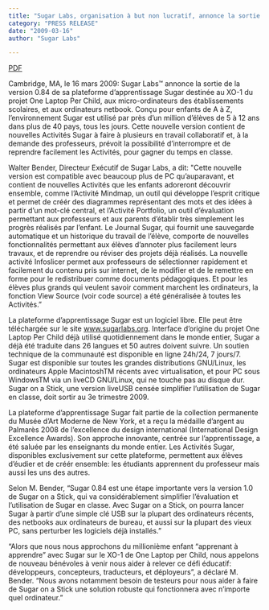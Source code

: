 ```yaml
---
title: "Sugar Labs, organisation à but non lucratif, annonce la sortie de la nouvelle version de la plateforme d’apprentissage pour enfants Sugar pour PC et netbooks"
category: "PRESS RELEASE"
date: "2009-03-16"
author: "Sugar Labs"

---
```

<!-- markdownlint-disable -->


[PDF](/press/SugarLabsPR_fr_20090316.pdf)

Cambridge, MA, le 16 mars 2009: Sugar Labs™ annonce la sortie de la version
0.84 de sa plateforme d’apprentissage Sugar destinée au XO-1 du projet One
Laptop Per Child, aux micro-ordinateurs des établissements scolaires, et aux
ordinateurs netbook. Conçu pour enfants de A à Z, l’environnement Sugar est
utilisé par près d’un million d’élèves de 5 à 12 ans dans plus de 40 pays,
tous les jours. Cette nouvelle version contient de nouvelles Activités Sugar à
faire à plusieurs en travail collaboratif et, à la demande des professeurs,
prévoit la possibilité d’interrompre et de reprendre facilement les Activités,
pour gagner du temps en classe.

Walter Bender, Directeur Exécutif de Sugar Labs, a dit: "Cette nouvelle
version est compatible avec beaucoup plus de PC qu’auparavant, et contient de
nouvelles Activités que les enfants adoreront découvrir ensemble, comme
l’Activité Mindmap, un outil qui développe l’esprit critique et permet de
créér des diagrammes représentant des mots et des idées à partir d’un mot-clé
central, et l’Activité Portfolio, un outil d’évaluation permettant aux
professeurs et aux parents d’établir très simplement les progrès réalisés par
l’enfant. Le Journal Sugar, qui fournit une sauvegarde automatique et un
historique du travail de l’élève, comporte de nouvelles fonctionnalités
permettant aux élèves d’annoter plus facilement leurs travaux, et de reprendre
ou réviser des projets déjà réalisés. La nouvelle activité Infoslicer permet
aux professeurs de sélectionner rapidement et facilement du contenu pris sur
internet, de le modifier et de le remettre en forme pour le redistribuer comme
documents pédagogiques. Et pour les élèves plus grands qui veulent savoir
comment marchent les ordinateurs, la fonction View Source (voir code source) a
été généralisée à toutes les Activités.”

La plateforme d’apprentissage Sugar est un logiciel libre. Elle peut être
téléchargée sur le site www.sugarlabs.org. Interface d’origine du projet One
Laptop Per Child déjà utilisé quotidiennement dans le monde entier, Sugar a
déjà été traduite dans 26 langues et 50 autres doivent suivre. Un soutien
technique de la communauté est disponible en ligne 24h/24, 7 jours/7. Sugar
est disponible sur toutes les grandes distributions GNU/Linux, les ordinateurs
Apple MacintoshTM récents avec virtualisation, et pour PC sous WindowsTM via
un liveCD GNU/Linux, qui ne touche pas au disque dur. Sugar on a Stick, une
version liveUSB censée simplifier l’utilisation de Sugar en classe, doit
sortir au 3e trimestre 2009.

La plateforme d’apprentissage Sugar fait partie de la collection permanente du
Musée d’Art Moderne de New York, et a reçu la médaille d’argent au Palmarès
2008 de l’excellence du design international (International Design Excellence
Awards). Son approche innovante, centrée sur l’apprentissage, a été saluée par
les enseignants du monde entier. Les Activités Sugar, disponibles
exclusivement sur cette plateforme, permettent aux élèves d’éudier et de créér
ensemble: les étudiants apprennent du professeur mais aussi les uns des
autres.

Selon M. Bender, “Sugar 0.84 est une étape importante vers la version 1.0 de
Sugar on a Stick, qui va considérablement simplifier l’évaluation et
l’utilisation de Sugar en classe. Avec Sugar on a Stick, on pourra lancer
Sugar à partir d’une simple clé USB sur la plupart des ordinateurs récents,
des netbooks aux ordinateurs de bureau, et aussi sur la plupart des vieux PC,
sans perturber les logiciels déjà installés.”

“Alors que nous nous approchons du millionième enfant “apprenant à apprendre”
avec Sugar sur le XO-1 de One Laptop per Child, nous appelons de nouveau
bénévoles à venir nous aider à relever ce défi éducatif: développeurs,
concepteurs, traducteurs, et déployeurs”, a déclaré M. Bender. “Nous avons
notamment besoin de testeurs pour nous aider à faire de Sugar on a Stick une
solution robuste qui fonctionnera avec n’importe quel ordinateur.”

